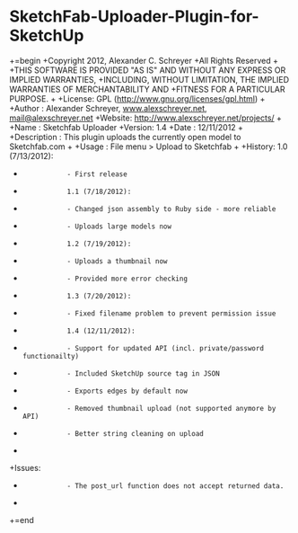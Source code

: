 SketchFab-Uploader-Plugin-for-SketchUp
======================================

+=begin
+Copyright 2012, Alexander C. Schreyer
+All Rights Reserved
+
+THIS SOFTWARE IS PROVIDED "AS IS" AND WITHOUT ANY EXPRESS OR IMPLIED WARRANTIES, 
+INCLUDING, WITHOUT LIMITATION, THE IMPLIED WARRANTIES OF MERCHANTABILITY AND 
+FITNESS FOR A PARTICULAR PURPOSE.
+
+License:        GPL (http://www.gnu.org/licenses/gpl.html)
+
+Author :        Alexander Schreyer, www.alexschreyer.net, mail@alexschreyer.net
+Website:        http://www.alexschreyer.net/projects/
+
+Name :          Sketchfab Uploader
+Version:        1.4
+Date :          12/11/2012
+
+Description :   This plugin uploads the currently open model to Sketchfab.com
+
+Usage :         File menu > Upload to Sketchfab
+
+History:        1.0 (7/13/2012):
+                - First release
+                1.1 (7/18/2012):
+                - Changed json assembly to Ruby side - more reliable
+                - Uploads large models now
+                1.2 (7/19/2012):
+                - Uploads a thumbnail now
+                - Provided more error checking
+                1.3 (7/20/2012):
+                - Fixed filename problem to prevent permission issue
+                1.4 (12/11/2012):
+                - Support for updated API (incl. private/password functionailty)
+                - Included SketchUp source tag in JSON
+                - Exports edges by default now
+                - Removed thumbnail upload (not supported anymore by API)
+                - Better string cleaning on upload
+
+Issues:
+                - The post_url function does not accept returned data.
+
+=end
